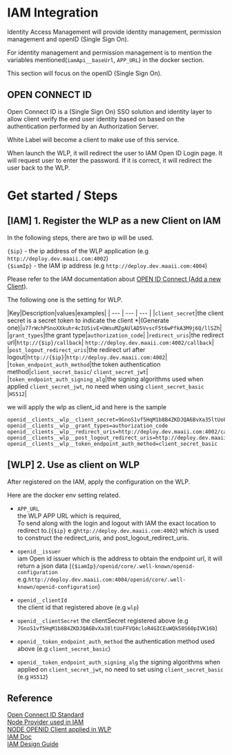# IAM Integration

Identity Access Management will provide identity management, permission management and openID (Single Sign On).

For identity management and permission management is to mention the
variables mentioned(`iamApi__baseUrl`, `APP_URL`) in the docker section.

This section will focus on the openID (Single Sign On).

## OPEN CONNECT ID

Open Connect ID is a (Single Sign On) SSO solution and identity layer to allow client verify the end user identity based on based on the authentication performed by an Authorization Server.

White Label will become a client to make use of this service.

When launch the WLP, it will redirect the user to IAM Open ID Login page.
It will request user to enter the password. If it is correct, it will redirect the user back to the WLP.

# Get started / Steps

## [IAM] 1. Register the WLP as a new Client on IAM

In the following steps, there are two ip will be used.  

`{$ip}` - the ip address of the WLP application (e.g `http://deploy.dev.maaii.com:4002`)  
`{$iamIp}` - the IAM ip address  (e.g `http://deploy.dev.maaii.com:4004`)

Please refer to the IAM documentation about [OPEN ID Connect (Add a new Client)](http://deploy.dev.maaii.com:9080/maaii-identity-access-mgmt/).

The following one is the setting for WLP.

|Key|Description|values|examples|
| --- | --- | --- |
|`client_secret`|the client secret is a secret token to indicate the client *|(Generate one)|`u77rWchPSnoXXkuhr4cIUSivE+UWsuMZgAUlAD5VvscF5t6wPfkA3M9j6Q/llSZh`|
|`grant_types`|the grant type|`authorization_code`|
|`redirect_uris`|the redirect url|`http://{$ip}/callback`| `http://deploy.dev.maaii.com:4002/callback`|
|`post_logout_redirect_uris`|the redirect url after logout|`http://{$ip}`|`http://deploy.dev.maaii.com:4002`|
|`token_endpoint_auth_method`|the token authentication method|`client_secret_basic`/ `client_secret_jwt`|
|`token_endpoint_auth_signing_alg`|the signing algorithms used when applied `client_secret_jwt`, no need when using `client_secret_basic` |`HS512`|

we will apply the wlp as client_id and here is the sample
```
openid__clients__wlp__client_secret=9GnoS1vf5HqM1b8B4ZKDJQA6BvXa35ltUoFFVQ4cloR4GICEuWQk50S60pIVK06b
openid__clients__wlp__grant_types=authorization_code
openid__clients__wlp__redirect_uris=http://deploy.dev.maaii.com:4002/callback
openid__clients__wlp__post_logout_redirect_uris=http://deploy.dev.maaii.com:4002
openid__clients__wlp__token_endpoint_auth_method=client_secret_basic
```


## [WLP] 2. Use as client on WLP
After registered on the IAM, apply the configuration on the WLP.  

Here are the docker env setting related.  
- `APP_URL`  
the WLP APP URL which is required,  
To send along with the login and logout with IAM the exact location to redirect to.(`{$ip}` e.g`http://deploy.dev.maaii.com:4002`) which is used to construct the redirect_uris, and post_logout_redirect_uris.

- `openid__issuer`  
iam Open id issuer which is the address to obtain the endpoint url, it will return a json data (`{$iamIp}/openid/core/.well-known/openid-configuration`  e.g.`http://deploy.dev.maaii.com:4004/openid/core/.well-known/openid-configuration`)

- `openid__clientId`  
the client id that registered above (e.g `wlp`)

- `openid__clientSecret`
the clientSecret registered above (e.g `7GnoS1vf5HqM1b8B4ZKDJQA6BvXa38ltUoFFVQ4cloR4GICEuWQk50S60pIVK16b`)

- `openid__token_endpoint_auth_method`
the authentication method used above (e.g `client_secret_basic`)

- `openid__token_endpoint_auth_signing_alg`
the signing algorithms when applied on `client_secret_jwt`, no need to set using `client_secret_basic` (e.g `HS512`)

## Reference
[Open Connect ID Standard](http://openid.net/connect/)  
[Node Provider used in IAM](https://github.com/panva/node-oidc-provider)  
[NODE OPENID Client applied in WLP](https://github.com/panva/node-openid-client)  
[IAM Doc](http://deploy.dev.maaii.com:9080/maaii-identity-access-mgmt/)  
[IAM Design Guide](https://issuetracking.maaii.com:9443/display/WLP/Identity+Access+Management%28IAM%29+Service)
